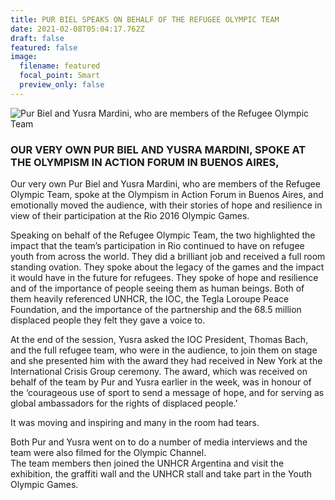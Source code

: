```yaml
---
title: PUR BIEL SPEAKS ON BEHALF OF THE REFUGEE OLYMPIC TEAM
date: 2021-02-08T05:04:17.762Z
draft: false
featured: false
image:
  filename: featured
  focal_point: Smart
  preview_only: false
---
```

![](https://web.archive.org/web/20181118164522im_/http://teglapeacefoundation.org/wp-content/uploads/2018/10/1-800x600.jpg "Pur Biel and Yusra Mardini, who are members of the Refugee Olympic Team")

### OUR VERY OWN PUR BIEL AND YUSRA MARDINI, SPOKE AT THE OLYMPISM IN ACTION FORUM IN BUENOS AIRES,

Our very own Pur Biel and Yusra Mardini, who are members of the Refugee Olympic Team, spoke at the Olympism in Action Forum in Buenos Aires, and emotionally moved the audience, with their stories of hope and resilience in view of their participation at the Rio 2016 Olympic Games.

Speaking on behalf of the Refugee Olympic Team, the two highlighted the impact that the team’s participation in Rio continued to have on refugee youth from across the world. They did a brilliant job and received a full room standing ovation. They spoke about the legacy of the games and the impact it would have in the future for refugees. They spoke of hope and resilience and of the importance of people seeing them as human beings. Both of them heavily referenced UNHCR, the IOC, the Tegla Loroupe Peace Foundation, and the importance of the partnership and the 68.5 million displaced people they felt they gave a voice to.

At the end of the session, Yusra asked the IOC President, Thomas Bach, and the full refugee team, who were in the audience, to join them on stage and she presented him with the award they had received in New York at the International Crisis Group ceremony. The award, which was received on behalf of the team by Pur and Yusra earlier in the week, was in honour of the ‘courageous use of sport to send a message of hope, and for serving as global ambassadors for the rights of displaced people.’

It was moving and inspiring and many in the room had tears.

Both Pur and Yusra went on to do a number of media interviews and the team were also filmed for the Olympic Channel.\
The team members then joined the UNHCR Argentina and visit the exhibition, the graffiti wall and the UNHCR stall and take part in the Youth Olympic Games.
